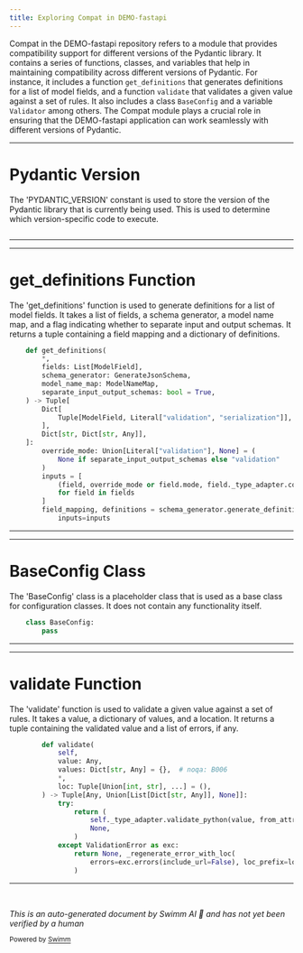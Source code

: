 ```yaml
---
title: Exploring Compat in DEMO-fastapi
---
```

Compat in the DEMO-fastapi repository refers to a module that provides compatibility support for different versions of the Pydantic library. It contains a series of functions, classes, and variables that help in maintaining compatibility across different versions of Pydantic. For instance, it includes a function `get_definitions` that generates definitions for a list of model fields, and a function `validate` that validates a given value against a set of rules. It also includes a class `BaseConfig` and a variable `Validator` among others. The Compat module plays a crucial role in ensuring that the DEMO-fastapi application can work seamlessly with different versions of Pydantic.

<SwmSnippet path="/fastapi/_compat.py" line="26">

---

# Pydantic Version

The 'PYDANTIC_VERSION' constant is used to store the version of the Pydantic library that is currently being used. This is used to determine which version-specific code to execute.

```python

```

---

</SwmSnippet>

<SwmSnippet path="/fastapi/_compat.py" line="210">

---

# get_definitions Function

The 'get_definitions' function is used to generate definitions for a list of model fields. It takes a list of fields, a schema generator, a model name map, and a flag indicating whether to separate input and output schemas. It returns a tuple containing a field mapping and a dictionary of definitions.

```python
    def get_definitions(
        *,
        fields: List[ModelField],
        schema_generator: GenerateJsonSchema,
        model_name_map: ModelNameMap,
        separate_input_output_schemas: bool = True,
    ) -> Tuple[
        Dict[
            Tuple[ModelField, Literal["validation", "serialization"]], JsonSchemaValue
        ],
        Dict[str, Dict[str, Any]],
    ]:
        override_mode: Union[Literal["validation"], None] = (
            None if separate_input_output_schemas else "validation"
        )
        inputs = [
            (field, override_mode or field.mode, field._type_adapter.core_schema)
            for field in fields
        ]
        field_mapping, definitions = schema_generator.generate_definitions(
            inputs=inputs
```

---

</SwmSnippet>

<SwmSnippet path="/fastapi/_compat.py" line="79">

---

# BaseConfig Class

The 'BaseConfig' class is a placeholder class that is used as a base class for configuration classes. It does not contain any functionality itself.

```python
    class BaseConfig:
        pass
```

---

</SwmSnippet>

<SwmSnippet path="/fastapi/_compat.py" line="118">

---

# validate Function

The 'validate' function is used to validate a given value against a set of rules. It takes a value, a dictionary of values, and a location. It returns a tuple containing the validated value and a list of errors, if any.

```python
        def validate(
            self,
            value: Any,
            values: Dict[str, Any] = {},  # noqa: B006
            *,
            loc: Tuple[Union[int, str], ...] = (),
        ) -> Tuple[Any, Union[List[Dict[str, Any]], None]]:
            try:
                return (
                    self._type_adapter.validate_python(value, from_attributes=True),
                    None,
                )
            except ValidationError as exc:
                return None, _regenerate_error_with_loc(
                    errors=exc.errors(include_url=False), loc_prefix=loc
                )
```

---

</SwmSnippet>

&nbsp;

*This is an auto-generated document by Swimm AI 🌊 and has not yet been verified by a human*

<SwmMeta version="3.0.0" repo-id="Z2l0aHViJTNBJTNBREVNTy1mYXN0YXBpJTNBJTNBZ2lsYWRuYXZvdA==" repo-name="DEMO-fastapi" doc-type="overview"><sup>Powered by [Swimm](/)</sup></SwmMeta>
